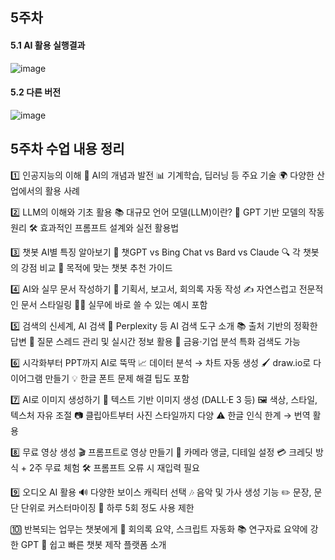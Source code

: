 ## 5주차
#### 5.1 AI 활용 실행결과
![image](https://github.com/user-attachments/assets/d0a2fde3-f150-4f98-9019-2381e96f1a38)

#### 5.2 다른 버전 
![image](https://github.com/user-attachments/assets/a341e274-b3a4-47ba-abd5-610d98c40c7f)

## 5주차 수업 내용 정리

1️⃣ 인공지능의 이해
🧠 AI의 개념과 발전
📊 기계학습, 딥러닝 등 주요 기술
🌍 다양한 산업에서의 활용 사례

2️⃣ LLM의 이해와 기초 활용
📚 대규모 언어 모델(LLM)이란?
🧾 GPT 기반 모델의 작동 원리
🛠️ 효과적인 프롬프트 설계와 실전 활용법

3️⃣ 챗봇 AI별 특징 알아보기
💬 챗GPT vs Bing Chat vs Bard vs Claude
🔍 각 챗봇의 강점 비교
🎯 목적에 맞는 챗봇 추천 가이드

4️⃣ AI와 실무 문서 작성하기
📄 기획서, 보고서, 회의록 자동 작성
✍️ 자연스럽고 전문적인 문서 스타일링
🧑‍💼 실무에 바로 쓸 수 있는 예시 포함

5️⃣ 검색의 신세계, AI 검색
🔎 Perplexity 등 AI 검색 도구 소개
📚 출처 기반의 정확한 답변
📁 질문 스레드 관리 및 실시간 정보 활용
💼 금융·기업 분석 특화 검색도 가능

6️⃣ 시각화부터 PPT까지 AI로 뚝딱
📈 데이터 분석 → 차트 자동 생성
🖌️ draw.io로 다이어그램 만들기
💡 한글 폰트 문제 해결 팁도 포함

7️⃣ AI로 이미지 생성하기
🎨 텍스트 기반 이미지 생성 (DALL·E 3 등)
🖼️ 색상, 스타일, 텍스처 자유 조절
📷 클립아트부터 사진 스타일까지 다양
⚠️ 한글 인식 한계 → 번역 활용

8️⃣ 무료 영상 생성
🎬 프롬프트로 영상 만들기
🎥 카메라 앵글, 디테일 설정
💳 크레딧 방식 + 2주 무료 체험
🛠️ 프롬프트 오류 시 재입력 필요

9️⃣ 오디오 AI 활용
🔊 다양한 보이스 캐릭터 선택
🎶 음악 및 가사 생성 기능
✏️ 문장, 문단 단위로 커스터마이징
📅 하루 5회 정도 사용 제한

🔟 반복되는 업무는 챗봇에게
📝 회의록 요약, 스크립트 자동화
📚 연구자료 요약에 강한 GPT
🧩 쉽고 빠른 챗봇 제작 플랫폼 소개



